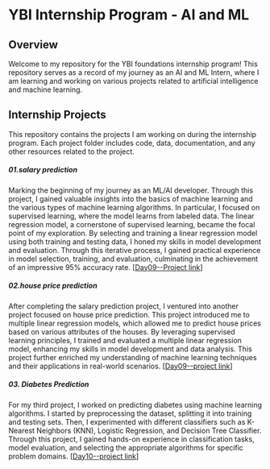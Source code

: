 # YBI Internship Program - AI and ML

## Overview
Welcome to my repository for the YBI foundations internship program! This repository serves as a record of my journey as an AI and ML Intern, where I am learning and working on various projects related to artificial intelligence and machine learning.



## Internship Projects
This repository contains the projects I am working on during the internship program. Each project folder includes code, data, documentation, and any other resources related to the project.

##### 01.salary prediction 

Marking the beginning of my journey as an ML/AI developer. Through this project, I gained valuable insights into the basics of machine learning and the various types of machine learning algorithms. In particular, I focused on supervised learning, where the model learns from labeled data. The linear regression model, a cornerstone of supervised learning, became the focal point of my exploration. By selecting and training a linear regression model using both training and testing data, I honed my skills in model development and evaluation. Through this iterative process, I gained practical experience in model selection, training, and evaluation, culminating in the achievement of an impressive 95% accuracy rate. [[Day09--Project link](https://github.com/Poorani-27/AI-ML/tree/main/AI%20ML%20internship%20_ybi%20Foundation/Day09.Salary%20and%20house%20price%20prediction/salary%20prediction%20based%20on%20experience%20years)]

##### 02.house price prediction
After completing the salary prediction project, I ventured into another project focused on house price prediction. This project introduced me to multiple linear regression models, which allowed me to predict house prices based on various attributes of the houses. By leveraging supervised learning principles, I trained and evaluated a multiple linear regression model, enhancing my skills in model development and data analysis. This project further enriched my understanding of machine learning techniques and their applications in real-world scenarios. [[Day09--project link](https://github.com/Poorani-27/AI-ML/tree/main/AI%20ML%20internship%20_ybi%20Foundation/Day09.Salary%20and%20house%20price%20prediction/house%20price%20prediction)]


#####  03. Diabetes Prediction
For my third project, I worked on predicting diabetes using machine learning algorithms. I started by preprocessing the dataset, splitting it into training and testing sets. Then, I experimented with different classifiers such as K-Nearest Neighbors (KNN), Logistic Regression, and Decision Tree Classifier. Through this project, I gained hands-on experience in classification tasks, model evaluation, and selecting the appropriate algorithms for specific problem domains. [[Day10--project link](https://github.com/Poorani-27/AI-ML/tree/main/AI%20ML%20internship%20_ybi%20Foundation/DAY10)]

